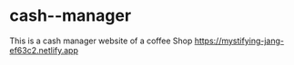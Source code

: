 # cash--manager
This is a cash manager website of a coffee Shop
https://mystifying-jang-ef63c2.netlify.app
